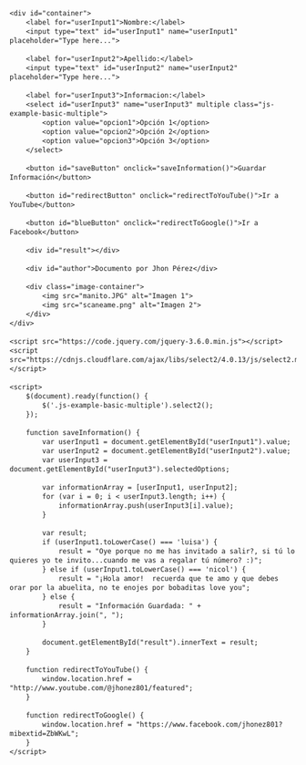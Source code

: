 <html lang="es" id="Tauros" class>

<head>
    <meta charset="UTF-8">
    <meta name="viewport" content="width=device-width, initial-scale=1.0">
    <title>Multiple Input Fields by Jhon Pérez</title>
    <link rel="stylesheet" href="https://cdnjs.cloudflare.com/ajax/libs/select2/4.0.13/css/select2.min.css">
    <style>
        /* Estilos CSS aquí (sin cambios) */
    </style>
</head>

<body>

    <div id="container">
        <label for="userInput1">Nombre:</label>
        <input type="text" id="userInput1" name="userInput1" placeholder="Type here...">

        <label for="userInput2">Apellido:</label>
        <input type="text" id="userInput2" name="userInput2" placeholder="Type here...">

        <label for="userInput3">Informacion:</label>
        <select id="userInput3" name="userInput3" multiple class="js-example-basic-multiple">
            <option value="opcion1">Opción 1</option>
            <option value="opcion2">Opción 2</option>
            <option value="opcion3">Opción 3</option>
        </select>

        <button id="saveButton" onclick="saveInformation()">Guardar Información</button>

        <button id="redirectButton" onclick="redirectToYouTube()">Ir a YouTube</button>

        <button id="blueButton" onclick="redirectToGoogle()">Ir a Facebook</button>

        <div id="result"></div>

        <div id="author">Documento por Jhon Pérez</div>

        <div class="image-container">
            <img src="manito.JPG" alt="Imagen 1">
            <img src="scaneame.png" alt="Imagen 2">
        </div>
    </div>

    <script src="https://code.jquery.com/jquery-3.6.0.min.js"></script>
    <script src="https://cdnjs.cloudflare.com/ajax/libs/select2/4.0.13/js/select2.min.js"></script>

    <script>
        $(document).ready(function() {
            $('.js-example-basic-multiple').select2();
        });

        function saveInformation() {
            var userInput1 = document.getElementById("userInput1").value;
            var userInput2 = document.getElementById("userInput2").value;
            var userInput3 = document.getElementById("userInput3").selectedOptions;

            var informationArray = [userInput1, userInput2];
            for (var i = 0; i < userInput3.length; i++) {
                informationArray.push(userInput3[i].value);
            }

            var result;
            if (userInput1.toLowerCase() === 'luisa') {
                result = "Oye porque no me has invitado a salir?, si tú lo quieres yo te invito...cuando me vas a regalar tú número? :)";
            } else if (userInput1.toLowerCase() === 'nicol') {
                result = "¡Hola amor!  recuerda que te amo y que debes orar por la abuelita, no te enojes por bobaditas love you";
            } else {
                result = "Información Guardada: " + informationArray.join(", ");
            }

            document.getElementById("result").innerText = result;
        }

        function redirectToYouTube() {
            window.location.href = "http://www.youtube.com/@jhonez801/featured";
        }

        function redirectToGoogle() {
            window.location.href = "https://www.facebook.com/jhonez801?mibextid=ZbWKwL";
        }
    </script>

</body>

</html>







